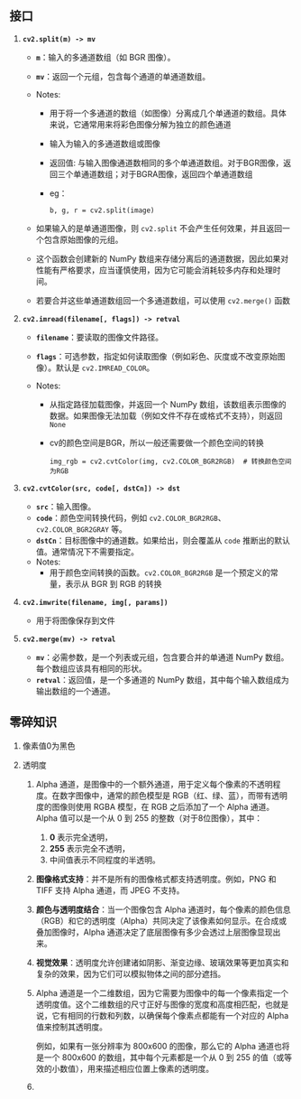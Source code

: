 ## 接口

1. **`cv2.split(m) -> mv`**

   - **`m`**：输入的多通道数组（如 BGR 图像）。

   - **`mv`**：返回一个元组，包含每个通道的单通道数组。

   - Notes:

     - 用于将一个多通道的数组（如图像）分离成几个单通道的数组。具体来说，它通常用来将彩色图像分解为独立的颜色通道

     - 输入为输入的多通道数组或图像

     - 返回值: 与输入图像通道数相同的多个单通道数组。对于BGR图像，返回三个单通道数组；对于BGRA图像，返回四个单通道数组

     - eg：

       ```
       b, g, r = cv2.split(image)
       ```

   - 如果输入的是单通道图像，则 `cv2.split` 不会产生任何效果，并且返回一个包含原始图像的元组。

   - 这个函数会创建新的 NumPy 数组来存储分离后的通道数据，因此如果对性能有严格要求，应当谨慎使用，因为它可能会消耗较多内存和处理时间。

   - 若要合并这些单通道数组回一个多通道数组，可以使用 `cv2.merge()` 函数

2. **`cv2.imread(filename[, flags]) -> retval`**

   - **`filename`**：要读取的图像文件路径。

   - **`flags`**：可选参数，指定如何读取图像（例如彩色、灰度或不改变原始图像）。默认是 `cv2.IMREAD_COLOR`。

   - Notes:

     - 从指定路径加载图像，并返回一个 NumPy 数组，该数组表示图像的数据。如果图像无法加载（例如文件不存在或格式不支持），则返回 `None`

     - cv的颜色空间是BGR，所以一般还需要做一个颜色空间的转换

       ```
       img_rgb = cv2.cvtColor(img, cv2.COLOR_BGR2RGB)  # 转换颜色空间为RGB
       ```

3. **`cv2.cvtColor(src, code[, dstCn]) -> dst`**

   - **`src`**：输入图像。
   - **`code`**：颜色空间转换代码，例如 `cv2.COLOR_BGR2RGB`、`cv2.COLOR_BGR2GRAY` 等。
   - **`dstCn`**：目标图像中的通道数。如果给出，则会覆盖从 `code` 推断出的默认值。通常情况下不需要指定。
   - Notes:
     - 用于颜色空间转换的函数。`cv2.COLOR_BGR2RGB` 是一个预定义的常量，表示从 BGR 到 RGB 的转换

4. **`cv2.imwrite(filename, img[, params])`**

   - 用于将图像保存到文件

5. **`cv2.merge(mv) -> retval`**

   - **`mv`**：必需参数，是一个列表或元组，包含要合并的单通道 NumPy 数组。每个数组应该具有相同的形状。
   - **`retval`**：返回值，是一个多通道的 NumPy 数组，其中每个输入数组成为输出数组的一个通道。






## 零碎知识

1. 像素值0为黑色

2. 透明度

   1. Alpha 通道，是图像中的一个额外通道，用于定义每个像素的不透明程度。在数字图像中，通常的颜色模型是 RGB（红、绿、蓝），而带有透明度的图像则使用 RGBA 模型，在 RGB 之后添加了一个 Alpha 通道。Alpha 值可以是一个从 0 到 255 的整数（对于8位图像），其中：

      1. **0** 表示完全透明，
      2. **255** 表示完全不透明，
      3. 中间值表示不同程度的半透明。

   2. **图像格式支持**：并不是所有的图像格式都支持透明度。例如，PNG 和 TIFF 支持 Alpha 通道，而 JPEG 不支持。

   3. **颜色与透明度结合**：当一个图像包含 Alpha 通道时，每个像素的颜色信息（RGB）和它的透明度（Alpha）共同决定了该像素如何显示。在合成或叠加图像时，Alpha 通道决定了底层图像有多少会透过上层图像显现出来。

   4. **视觉效果**：透明度允许创建诸如阴影、渐变边缘、玻璃效果等更加真实和复杂的效果，因为它们可以模拟物体之间的部分遮挡。

   5. Alpha 通道是一个二维数组，因为它需要为图像中的每一个像素指定一个透明度值。这个二维数组的尺寸正好与图像的宽度和高度相匹配，也就是说，它有相同的行数和列数，以确保每个像素点都能有一个对应的 Alpha 值来控制其透明度。

      例如，如果有一张分辨率为 800x600 的图像，那么它的 Alpha 通道也将是一个 800x600 的数组，其中每个元素都是一个从 0 到 255 的值（或等效的小数值），用来描述相应位置上像素的透明度。

   6. ​		


